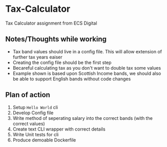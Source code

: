 # Tax-Calculator

Tax Calculator assignment from ECS Digital

## Notes/Thoughts while working

- Tax band values should live in a config file. This will allow extension of further tax years eaiser
- Creating the config file should be the first step
- Becareful calculating tax as you don't want to double tax some values
- Example shown is based upon Scottish Income bands, we should also be able to support English bands without code changes

## Plan of action

1. Setup `Hello World` cli
2. Develop Config file
3. Write method of seperating salary into the correct bands (with the correct values)
4. Create text CLI wrapper with correct details
5. Write Unit tests for cli
6. Produce demoable Dockerfile

